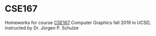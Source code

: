 # CSE167
Homeworks for course [CSE167](http://ivl.calit2.net/wiki/index.php/CSE167F2019) Computer Graphics fall 2019 in UCSD, instructed by Dr. Jürgen P. Schulze
